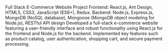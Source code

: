 Full Stack E-Commerce Website Project
Frontend: React.js, Ant Design, HTML5, CSS3, JavaScript (ES6+), Redux.
Backend: Node.js, Express.js, MongoDB (NoSQL database), Mongoose (MongoDB object modeling for Node.js),
RESTful API design
Developed a full-stack e-commerce website featuring a user-friendly interface and robust functionality using React.js for the frontend 
and Node.js for the backend. Implemented key features such as product catalog, user authentication, shopping cart, and secure payment processing.

